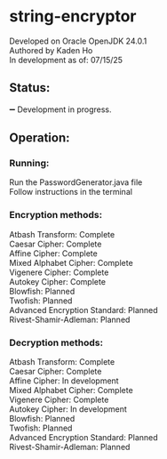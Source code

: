 # string-encryptor
Developed on Oracle OpenJDK 24.0.1 \
Authored by Kaden Ho \
In development as of: 07/15/25
## Status:
➖ Development in progress.

## Operation:

### Running:
Run the PasswordGenerator.java file \
Follow instructions in the terminal

### Encryption methods:
Atbash Transform: Complete \
Caesar Cipher: Complete \
Affine Cipher: Complete \
Mixed Alphabet Cipher: Complete \
Vigenere Cipher: Complete \
Autokey Cipher: Complete \
Blowfish: Planned \
Twofish: Planned \
Advanced Encryption Standard: Planned \
Rivest-Shamir-Adleman: Planned 

### Decryption methods:
Atbash Transform: Complete \
Caesar Cipher: Complete \
Affine Cipher: In development \
Mixed Alphabet Cipher: Complete \
Vigenere Cipher: Complete \
Autokey Cipher: In development \
Blowfish: Planned \
Twofish: Planned \
Advanced Encryption Standard: Planned \
Rivest-Shamir-Adleman: Planned 
